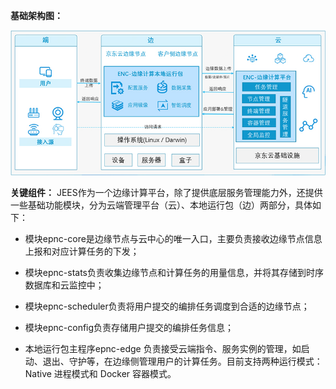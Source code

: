 **基础架构图：**

![architecture.png](../../../../image/Equal-EdgeService/architecture.png)


**关键组件：**
JEES作为一个边缘计算平台，除了提供底层服务管理能力外，还提供一些基础功能模块，分为云端管理平台（云）、本地运行包（边）两部分，具体如下：
- 模块epnc-core是边缘节点与云中心的唯一入口，主要负责接收边缘节点信息上报和对应计算任务的下发；

- 模块epnc-stats负责收集边缘节点和计算任务的用量信息，并将其存储到时序数据库和云监控中；

- 模块epnc-scheduler负责将用户提交的编排任务调度到合适的边缘节点；

- 模块epnc-config负责存储用户提交的编排任务信息；

- 本地运行包主程序epnc-edge 负责接受云端指令、服务实例的管理，如启动、退出、守护等，在边缘侧管理用户的计算任务。目前支持两种运行模式：Native 进程模式和 Docker 容器模式。
